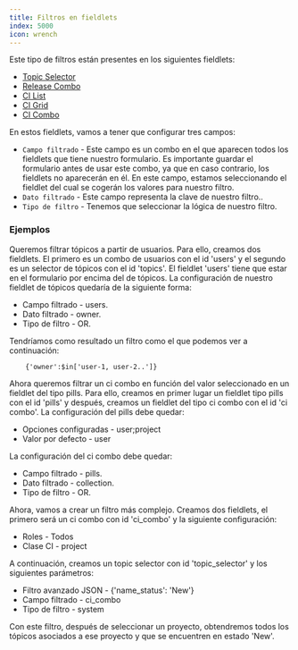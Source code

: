 ```yaml
---
title: Filtros en fieldlets
index: 5000
icon: wrench
---
```


Este tipo de filtros están presentes en los siguientes fieldlets:

- [Topic Selector](rules/palette/fieldlets/topic-selector)
- [Release Combo](rules/palette/fieldlets/release-combo)
- [CI List](rules/palette/fieldlets/ci-list)
- [CI Grid](rules/palette/fieldlets/ci-grid)
- [CI Combo](rules/palette/fieldlets/ci-combo)

En estos fieldlets, vamos a tener que configurar tres campos:

- `Campo filtrado` - Este campo es un combo en el que aparecen todos los fieldlets que tiene nuestro formulario.
	Es importante guardar el formulario antes de usar este combo, ya que en caso contrario, los fieldlets no aparecerán en él.
	En este campo, estamos seleccionando el fieldlet del cual se cogerán los valores para nuestro filtro.
- `Dato filtrado` - Este campo representa la clave de nuestro filtro..
- `Tipo de filtro` - Tenemos que seleccionar la lógica de nuestro filtro.

### Ejemplos

Queremos filtrar tópicos a partir de usuarios. Para ello, creamos dos fieldlets. El primero es un combo de usuarios
con el id 'users' y el segundo es un selector de tópicos con el id 'topics'.
El fieldlet 'users' tiene que estar en el formulario por encima del de tópicos.
La configuración de nuestro fieldlet de tópicos quedaría de la siguiente forma:

- Campo filtrado - users.
- Dato filtrado - owner.
- Tipo de filtro - OR.

Tendríamos como resultado un filtro como el que podemos ver a continuación:

		{'owner':$in['user-1, user-2..']}

Ahora queremos filtrar un ci combo en función del valor seleccionado en un fieldlet del tipo pills. Para ello, creamos en primer 
lugar un fieldlet tipo pills con el id 'pills' y después, creamos un fieldlet del tipo ci combo con el id 'ci combo'. La configuración
del pills debe quedar:

- Opciones configuradas - user;project
- Valor por defecto - user

La configuración del ci combo debe quedar:

- Campo filtrado - pills.
- Dato filtrado - collection.
- Tipo de filtro - OR.

Ahora, vamos a crear un filtro más complejo. Creamos dos fieldlets, el primero será un ci combo con id 'ci_combo' y la siguiente
configuración:

- Roles - Todos
- Clase CI - project

A continuación, creamos un topic selector con id 'topic_selector' y los siguientes parámetros:

- Filtro avanzado JSON - {'name_status': 'New'}
- Campo filtrado - ci_combo
- Tipo de filtro - system

Con este filtro, después de seleccionar un proyecto, obtendremos todos los tópicos asociados a ese proyecto y que se encuentren en estado 'New'.